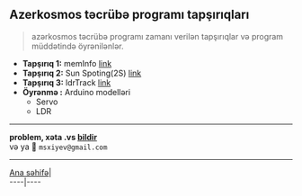 ## Azerkosmos təcrübə programı tapşırıqları
> azərkosmos təcrübə programı zamanı verilən tapşırıqlar və program müddətində öyrənilənlər.

* **Tapşırıq 1:** memInfo [link](/memInfo/lang/az.md)
* **Tapşırıq 2:** Sun Spoting(2S) [link](/2S/lang/az.md)
* **Tapşırıq 3:** ldrTrack [link](/ldrTrack/lang/az.md)
* **Öyrənmə   :** Arduino modelləri
	* Servo
	* LDR
-----------
**problem, xəta .vs [bildir](https://github.com/mahammad/CENG200_STAJ1/issues/new)**
<br>
və ya :email: `msxiyev@gmail.com`

---------------------------
   [Ana səhifə](/README.md)| 	     
 ----|----
